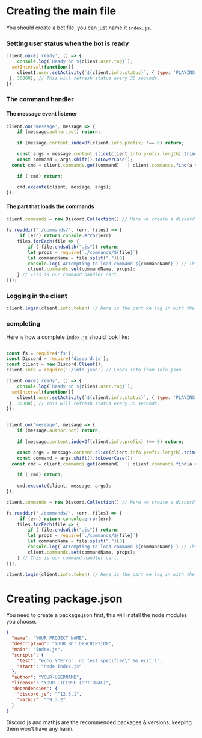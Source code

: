 # Creating the main file
You should create a bot file, you can just name it `index.js`.

### Setting user status when the bot is ready
```js
client.once('ready', () => {
    console.log(`Ready on ${client.user.tag}`);
  setInterval(function(){ 
    client1.user.setActivity(`${client.info.status}`, { type: 'PLAYING' }); 
 }, 30000); // This will refresh status every 30 seconds.
});
```


### The command handler
#### The message event listener
```js
client.on('message', message => {
    if (message.author.bot) return;
    
    if (message.content.indexOf(client.info.prefix) !== 0) return;

    const args = message.content.slice(client.info.prefix.length).trim().split(/ +/g);
    const command = args.shift().toLowerCase();
  const cmd = client.commands.get(command)  || client.commands.find(a => a.aliases && a.aliases.includes(command));

    if (!cmd) return;
  
    cmd.execute(client, message, args);
});
```
#### The part that loads the commands
```js
client.commands = new Discord.Collection() // Here we create a discord command collection.

fs.readdir("./commands/", (err, files) => {
     if (err) return console.error(err)
    files.forEach(file => {
        if (!file.endsWith(".js")) return;
        let props = require(`./commands/${file}`)
        let commandName = file.split(".")[0] 
        console.log(`Attempting to load command ${commandName}`) // This will log in the console whenever a command is loaded on startup.
        client.commands.set(commandName, props);
    } // This is our command handler part.
)}); 
```

### Logging in the client
```js
client.login(client.info.token) // Here is the part we log in with the bot.
```

### completing
Here is how a complete `index.js` should look like:
```js

const fs = require('fs');
const Discord = require('discord.js');
const client = new Discord.Client();
client.info = require('./info.json') // Loads info from info.json

client.once('ready', () => {
    console.log(`Ready on ${client.user.tag}`);
  setInterval(function(){ 
    client1.user.setActivity(`${client.info.status}`, { type: 'PLAYING' }); 
 }, 30000); // This will refresh status every 30 seconds.
});


client.on('message', message => {
    if (message.author.bot) return;
    
    if (message.content.indexOf(client.info.prefix) !== 0) return;

    const args = message.content.slice(client.info.prefix.length).trim().split(/ +/g);
    const command = args.shift().toLowerCase();
  const cmd = client.commands.get(command)  || client.commands.find(a => a.aliases && a.aliases.includes(command));

    if (!cmd) return;
  
    cmd.execute(client, message, args);
});

client.commands = new Discord.Collection() // Here we create a discord command collection.

fs.readdir("./commands/", (err, files) => {
     if (err) return console.error(err)
    files.forEach(file => {
        if (!file.endsWith(".js")) return;
        let props = require(`./commands/${file}`)
        let commandName = file.split(".")[0] 
        console.log(`Attempting to load command ${commandName}`) // This will log in the console whenever a command is loaded on startup.
        client.commands.set(commandName, props);
    } // This is our command handler part.
)}); 

client.login(client.info.token) // Here is the part we log in with the bot.
```
# Creating package.json
You need to create a package.json first, this will install the node modules you choose.

```json
{
  "name": "YOUR PROJECT NAME",
  "description": "YOUR BOT DESCRIPTION",
  "main": "index.js",
  "scripts": {
    "test": "echo \"Error: no test specified\" && exit 1",
    "start": "node index.js"
  },
  "author": "YOUR-USERNAME",
  "license": "YOUR LICENSE (OPTIONAL)",
  "dependencies": {
    "discord.js": "^12.5.1",
    "mathjs": "^9.3.2"
  }
}
```
Discord.js and mathjs are the recommended packages & versions, keeping them won't have any harm.
